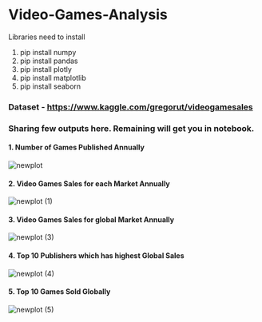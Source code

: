 # Video-Games-Analysis
Libraries need to install
1. pip install numpy
2. pip install pandas
3. pip install plotly
4. pip install matplotlib
5. pip install seaborn  

### Dataset - https://www.kaggle.com/gregorut/videogamesales

### Sharing few outputs here. Remaining will get you in notebook.
#### 1. Number of Games Published Annually
![newplot](https://user-images.githubusercontent.com/71379698/126907289-b968925f-e30c-4dbc-97de-f2ae3b5c2d4b.png)

#### 2. Video Games Sales for each Market Annually
![newplot (1)](https://user-images.githubusercontent.com/71379698/126907342-be928ade-bc08-45bb-95f8-7651a2651065.png)

#### 3. Video Games Sales for global Market Annually
![newplot (3)](https://user-images.githubusercontent.com/71379698/126907381-39f47a19-5cbe-447a-9bd9-afc075ebccf9.png)

#### 4. Top 10 Publishers which has highest Global Sales
![newplot (4)](https://user-images.githubusercontent.com/71379698/126907403-1f327b6e-0686-4b3b-80eb-807ab3cdd9b1.png)

#### 5. Top 10 Games Sold Globally
![newplot (5)](https://user-images.githubusercontent.com/71379698/126907440-a5e8b04e-b758-4a17-9d45-ac4dad49ef58.png)
